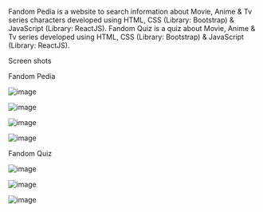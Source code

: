 Fandom Pedia is a website to search information about Movie, Anime & Tv series characters developed using HTML, CSS (Library: Bootstrap) & JavaScript (Library: ReactJS). Fandom Quiz is a quiz about Movie, Anime & Tv series developed using HTML, CSS (Library: Bootstrap) & JavaScript (Library: ReactJS).

Screen shots

Fandom Pedia

![image](https://github.com/ratanmudiraj333/Fandom-Pedia-Quiz/assets/121163791/48ed012b-de03-49df-b58c-a4dd3d77d097)

![image](https://github.com/ratanmudiraj333/Fandom-Pedia-Quiz/assets/121163791/04b3c7e3-1611-49dd-a4c3-10dd4c41ae9f)

![image](https://github.com/ratanmudiraj333/Fandom-Pedia-Quiz/assets/121163791/2dccba2d-7263-40a5-92c1-d07316d88164)

![image](https://github.com/ratanmudiraj333/Fandom-Pedia-Quiz/assets/121163791/75381ed8-a3a7-4fbf-b0ee-d567c4cfe0da)

Fandom Quiz

![image](https://github.com/ratanmudiraj333/Fandom-Pedia-Quiz/assets/121163791/9337e949-0ecb-4f8d-a391-bc05814f9978)

![image](https://github.com/ratanmudiraj333/Fandom-Pedia-Quiz/assets/121163791/779b0a07-70e4-4af8-9e65-a5964135cc55)

![image](https://github.com/ratanmudiraj333/Fandom-Pedia-Quiz/assets/121163791/71087bae-f2f2-4ad4-9784-7f71fac2196a)

